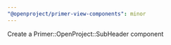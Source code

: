 ```yaml
---
"@openproject/primer-view-components": minor
---
```


Create a Primer::OpenProject::SubHeader component
